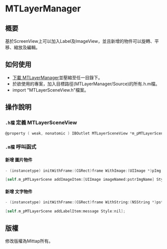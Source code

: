 # MTLayerManager 

## 概要

基於ScreenView上可以加入Label及ImageView，並且新增的物件可以旋轉、平移、縮放及編輯。

## 如何使用

- [下載 MTLayerManager](https://github.com/iMittap/MTLayerManager/archive/develop.zip)並壓縮至任一目錄下。
- 於欲使用的專案，加入目標路徑(MTLayerManager/Source)的所有.h.m檔。
- import "MTLayerSceneView.h"檔案。

## 操作說明

### `.h檔` 定義 MTLayerSceneView

```objective-c
@property ( weak, nonatomic ) IBOutlet MTLayerSceneView *m_pMTLayerScene;
```

### `.m檔` 呼叫函式

#### 新增 圖片物件

```objective-c
- (instancetype) initWithFrame:(CGRect)frame WithImage:(UIImage *)pImg;
```

```objective-c
[self.m_pMTLayerScene addImageItem:[UIImage imageNamed:pstrImgName] Style:nil];
```

#### 新增 文字物件

```objective-c
- (instancetype) initWithFrame:(CGRect)frame WithString:(NSString *)pstrText;
```

```objective-c
[self.m_pMTLayerScene addLabelItem:message Style:nil];
```

## 版權
修改版權為Mittap所有。
